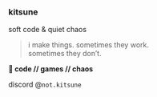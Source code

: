 ### kitsune

soft code & quiet chaos  

> i make things. sometimes they work.  
sometimes they don’t.

**🖤 code // games // chaos**

discord @`not.kitsune`  

